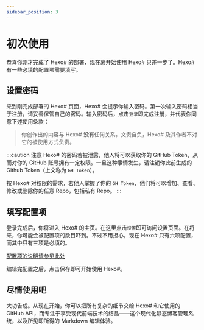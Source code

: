 ```yaml
---
sidebar_position: 3
---
```


# 初次使用

恭喜你刚才完成了 Hexo\# 的部署，现在离开始使用 Hexo\# 只差一步了。Hexo\# 有一些必填的配置项需要填写。

## 设置密码

来到刚完成部署的 Hexo\# 页面，Hexo\# 会提示你输入密码。第一次输入密码相当于注册，请妥善保管自己的密码。输入密码后，点击`登录`即完成注册，并代表你同意下述使用条款：

> 你创作出的内容与 Hexo\# **没有**任何关系，文责自负，Hexo\# 及其作者不对它的被使用方式负责。

:::caution 注意
Hexo\# 的密码若被泄露，他人将可以获取你的 GitHub Token，从而对你的 GitHub 账号拥有一定权限。一旦这种事情发生，请注销你此前生成的 Github Token（上文称为 `GH Token`）。

按 Hexo\# 对权限的需求，若他人掌握了你的 `GH Token`，他们将可以增加、查看、修改或删除你的任意 Repo，包括私有 Repo。
:::

## 填写配置项

登录完成后，你将进入 Hexo\# 的主页。在这里点击`设置`即可访问设置页面。在将来，你可能会被配置项的数目吓到。不过不用担心，现在 Hexo\# 只有六项配置，而其中只有三项是必填的。

[配置项的说明请参见此处](/docs/config)

编辑完配置之后，点击保存即可开始使用 Hexo\#。

## 尽情使用吧

大功告成。从现在开始，你可以把所有复杂的细节交给 Hexo\# 和它使用的 GitHub API，而专注于享受现代前端技术的结晶——这个现代化静态博客管理系统，以及所见即所得的 Markdown 编辑体验。
